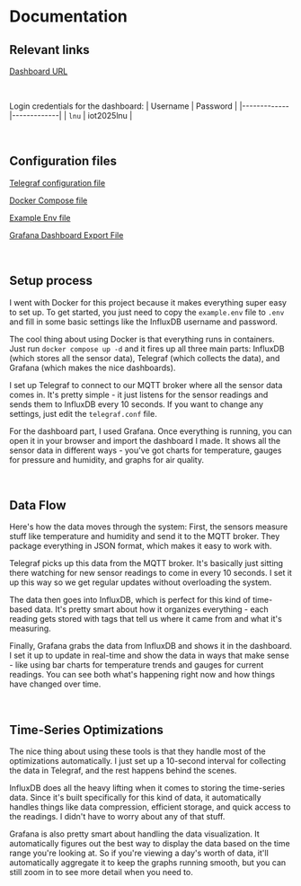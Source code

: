 # Documentation

## Relevant links

[Dashboard URL](https://cscloud6-32.lnu.se/grafana/d/a8ea1733-d09f-41ca-ad64-631d8e55b277/samuels-dashboard?orgId=1&from=now-15m&to=now&timezone=browser&refresh=10s)

<br>

Login credentials for the dashboard:
| Username | Password |
|-------------|-------------|
| `lnu` | iot2025lnu |

<br>

## Configuration files

[Telegraf configuration file](/telegraf/telegraf.conf)

[Docker Compose file](compose.yml)

[Example Env file](example.env)

[Grafana Dashboard Export File](grafana-export.json)

<br>

## Setup process

I went with Docker for this project because it makes everything super easy to set up. To get started, you just need to copy the `example.env` file to `.env` and fill in some basic settings like the InfluxDB username and password.

The cool thing about using Docker is that everything runs in containers. Just run `docker compose up -d` and it fires up all three main parts: InfluxDB (which stores all the sensor data), Telegraf (which collects the data), and Grafana (which makes the nice dashboards).

I set up Telegraf to connect to our MQTT broker where all the sensor data comes in. It's pretty simple - it just listens for the sensor readings and sends them to InfluxDB every 10 seconds. If you want to change any settings, just edit the `telegraf.conf` file.

For the dashboard part, I used Grafana. Once everything is running, you can open it in your browser and import the dashboard I made. It shows all the sensor data in different ways - you've got charts for temperature, gauges for pressure and humidity, and graphs for air quality.

<br>

## Data Flow

Here's how the data moves through the system: First, the sensors measure stuff like temperature and humidity and send it to the MQTT broker. They package everything in JSON format, which makes it easy to work with.

Telegraf picks up this data from the MQTT broker. It's basically just sitting there watching for new sensor readings to come in every 10 seconds. I set it up this way so we get regular updates without overloading the system.

The data then goes into InfluxDB, which is perfect for this kind of time-based data. It's pretty smart about how it organizes everything - each reading gets stored with tags that tell us where it came from and what it's measuring.

Finally, Grafana grabs the data from InfluxDB and shows it in the dashboard. I set it up to update in real-time and show the data in ways that make sense - like using bar charts for temperature trends and gauges for current readings. You can see both what's happening right now and how things have changed over time.

<br>

## Time-Series Optimizations

The nice thing about using these tools is that they handle most of the optimizations automatically. I just set up a 10-second interval for collecting the data in Telegraf, and the rest happens behind the scenes.

InfluxDB does all the heavy lifting when it comes to storing the time-series data. Since it's built specifically for this kind of data, it automatically handles things like data compression, efficient storage, and quick access to the readings. I didn't have to worry about any of that stuff.

Grafana is also pretty smart about handling the data visualization. It automatically figures out the best way to display the data based on the time range you're looking at. So if you're viewing a day's worth of data, it'll automatically aggregate it to keep the graphs running smooth, but you can still zoom in to see more detail when you need to.

